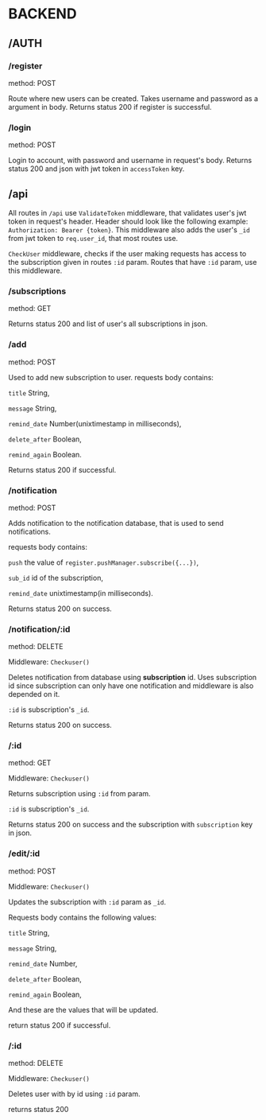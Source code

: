 # BACKEND

## /AUTH

### /register

method: POST

Route where new users can be created. Takes username and password as a argument in body. Returns status 200 if register is successful.

### /login

method: POST

Login to account, with password and username in request's body. Returns status 200 and json with jwt token in ```accessToken``` key.

## /api

All routes in ```/api``` use ```ValidateToken``` middleware, that validates user's jwt token in request's header. Header should look like the following example: 
```Authorization: Bearer {token}```. 
This middleware also adds the user's ```_id``` from jwt token to ```req.user_id```, that most routes use.

```CheckUser``` middleware, checks if the user making requests has access to the subscription given in routes ```:id``` param. Routes that have ```:id``` param, use this middleware. 

### /subscriptions

method: GET

Returns status 200 and list of user's all subscriptions in json.

### /add

method: POST 

Used to add new subscription to user. requests body contains: 

```title``` String, 

```message``` String, 

```remind_date``` Number(unixtimestamp in milliseconds), 

```delete_after``` Boolean, 

```remind_again``` Boolean.

Returns status 200 if successful.


### /notification

method: POST

Adds notification to the notification database, that is used to send notifications.

requests body contains:

```push``` the value of  ```register.pushManager.subscribe({...})```, 

```sub_id``` id of the subscription,

```remind_date``` unixtimestamp(in milliseconds).

Returns status 200 on success.

### /notification/:id

method: DELETE

Middleware: ```Checkuser()```

Deletes notification from database using **subscription** id. Uses subscription id since subscription can only have one notification and middleware is also depended on it.

```:id``` is subscription's ```_id```.

Returns status 200 on success.

### /:id

method: GET

Middleware: ```Checkuser()```

Returns subscription using ```:id``` from param.

```:id``` is subscription's ```_id```.


Returns status 200 on success and the subscription with ```subscription``` key in json.

### /edit/:id

method: POST

Middleware: ```Checkuser()```

Updates the subscription with ```:id``` param as ```_id```.

Requests body contains the following values:

```title``` String,

```message``` String,

```remind_date``` Number,

```delete_after``` Boolean,

```remind_again``` Boolean,

And these are the values that will be updated.

return status 200 if successful.

### /:id

method: DELETE

Middleware: ```Checkuser()```

Deletes user with by id using ```:id``` param. 

returns status 200 